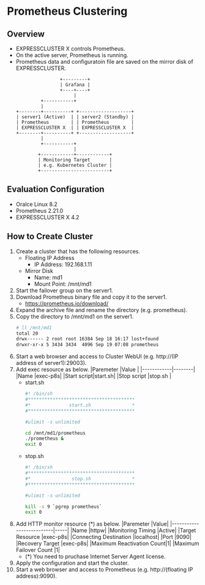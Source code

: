 # Prometheus Clustering

## Overview
- EXPRESSCLUSTER X controls Prometheus.
- On the active server, Prometheus is running.
- Prometheus data and configuratoin file are saved on the mirror disk of EXPRESSCLUSTER.
  ```
                  +---------+
                  | Grafana |
                  +----+----+
                       |
           +-----------+            
           |
  +--------+----------+ +-------------------+
  | server1 (Active)  | | server2 (Standby) |
  | Prometheus        | | Prometheus        |
  | EXPRESSCLUSTER X  | | EXPRESSCLUSTER X  |
  +--------+----------+ +-------------------+
           |
           +-----------+
                       |
          +------------+------------+   
          | Monitoring Target       |
          | e.g. Kubernetes Cluster |
          +-------------------------+   
  ```
## Evaluation Configuration
- Oralce Linux 8.2
- Prometheus 2.21.0
- EXPRESSCLUSTER X 4.2

## How to Create Cluster
1. Create a cluster that has the following resources.
   - Floating IP Address
     - IP Address: 192.168.1.11
   - Mirror Disk
     - Name: md1
     - Mount Point: /mnt/md1
1. Start the failover group on the server1.
1. Download Prometheus binary file and copy it to the server1.
   - https://prometheus.io/download/
1. Expand the archive file and rename the directory (e.g. prometheus).
1. Copy the directory to /mnt/md1 on the server1.
   ```sh
   # ll /mnt/md1
   total 20
   drwx------ 2 root root 16384 Sep 18 16:17 lost+found
   drwxr-xr-x 5 3434 3434  4096 Sep 19 07:08 prometheus
   ```
1. Start a web browser and access to Cluster WebUI (e.g. http://(IP address of server1):29003).
1. Add exec resource as below.
   |Paremeter   |Value   |
   |------------|--------|
   |Name        |exec-p8s|
   |Start script|start.sh|
   |Stop script |stop.sh |
   - start.sh
     ```sh
     #! /bin/sh
     #***************************************
     #*              start.sh               *
     #***************************************
     
     #ulimit -s unlimited
     
     cd /mnt/md1/prometheus
     ./prometheus &
     exit 0
     ```
   - stop.sh
     ```sh
     #! /bin/sh
     #***************************************
     #*               stop.sh               *
     #***************************************
     
     #ulimit -s unlimited
     
     kill -s 9 `pgrep prometheus`
     exit 0
     ```
1. Add HTTP monitor resource (*) as below.
   |Paremeter                 |Value|
   |--------------------------|-----|
   |Name                      |httpw|
   |Monitoring Timing         |Active|
   |Target Resource           |exec-p8s|
   |Connecting Destination    |localhost|
   |Port                      |9090|
   |Recovery Target           |exec-p8s|
   |Maximum Reactivation Count|1|
   |Maximum Failover Count    |1|
   - (*) You need to pruchase Internet Server Agent license.
1. Apply the configuration and start the cluster.
1. Start a web browser and access to Prometheus (e.g. http://(floating IP address):9090).